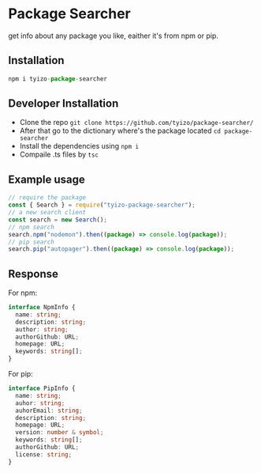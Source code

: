 # Package Searcher

get info about any package you like, eaither it's from npm or pip.

## Installation

```js
npm i tyizo-package-searcher
```

## Developer Installation

- Clone the repo `git clone https://github.com/tyizo/package-searcher/`
- After that go to the dictionary where's the package located `cd package-searcher `
- Install the dependencies using `npm i `
- Compaile .ts files by `tsc `

## Example usage

```js
// require the package
const { Search } = require("tyizo-package-searcher");
// a new search client
const search = new Search();
// npm search
search.npm("nodemon").then((package) => console.log(package));
// pip search
search.pip("autopager").then((package) => console.log(package));
```

## Response

For npm:

```ts
interface NpmInfo {
  name: string;
  description: string;
  author: string;
  authorGithub: URL;
  homepage: URL;
  keywords: string[];
}
```

For pip:

```ts
interface PipInfo {
  name: string;
  auhor: string;
  auhorEmail: string;
  description: string;
  homepage: URL;
  version: number & symbol;
  keywords: string[];
  authorGithub: URL;
  license: string;
}
```
